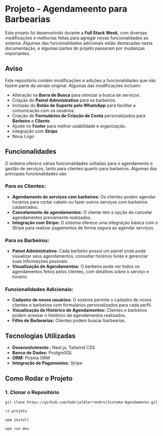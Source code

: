 # Projeto - Agendameento para Barbearias

Este projeto foi desenvolvido durante a **Full Stack Week**, com diversas modificações e melhorias feitas para agregar novas funcionalidades ao sistema. Algumas das funcionalidades adicionais estão destacadas nesta documentação, e algumas partes do projeto passaram por mudanças importantes.

## Aviso

Este repositório contém modificações e adições a funcionalidades que não fazem parte da versão original. Algumas das modificações incluem:

- Alteração na **Barra de Busca** para otimizar a busca de serviços .
- Criação do **Painel Admnistrativo** para os barbeiros.
- Inclusão do **Botão de Suporte pelo WhatsApp** para facilitar a comunicação com os usuários.
- Criação de **Formulários de Criação de Conta** personalizados para **Barbeiro** e **Cliente**.
- Ajuste no **Footer** para melhor usabilidade e organização.
- Integração com **Stripe**
- Nova Logo

## Funcionalidades

O sistema oferece várias funcionalidades voltadas para o agendamento e gestão de serviços, tanto para clientes quanto para barbeiros. Algumas das principais funcionalidades são:

### Para os **Clientes**:

- **Agendamento de serviços com barbeiros:** Os clientes podem agendar horários para cortar cabelo ou fazer outros serviços com barbeiros cadastrados.
- **Cancelamento de agendamentos:** O cliente tem a opção de cancelar agendamentos previamente realizados.
- **Integração com **Stripe**:** O sistema oferece uma integração básica com o Stripe para realizar pagamentos de forma segura ao agendar serviços.
  
### Para os **Barbeiros**:

- **Painel Administrativo:** Cada barbeiro possui um painel onde pode visualizar seus agendamentos, consultar horários livres e gerenciar suas informações pessoais.
- **Visualização de Agendamentos:** O barbeiro pode ver todos os agendamentos feitos pelos clientes, com detalhes sobre o serviço e horário.

### Funcionalidades Adicionais:

- **Cadastro de novos usuários:** O sistema permite o cadastro de novos clientes e barbeiros com formulários personalizados para cada perfil.
- **Visualização de Histórico de Agendamentos:** Clientes e barbeiros podem acessar o histórico de agendamentos realizados.
- **Filtro de Barbearias:** Clientes podem buscar barbearias.

## Tecnologias Utilizadas

- **Desenvolvimento  :** Next.js, Tailwind CSS
- **Banco de Dados:** PostgreSQL
- **ORM:** Prisma ORM
- **Integração de Pagamentos:** Stripe

## Como Rodar o Projeto

### 1. Clonar o Repositório

```bash
git clone https://github.com/GabrielAlerrandro/Sistema-Agendamento.git
```
```bash
cd projeto
```
```bash
npm install
```

```bash
npm run dev
```
